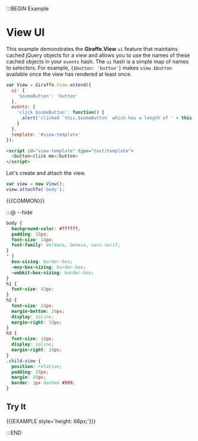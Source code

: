 :::BEGIN Example

# View UI

This example demonstrates the **Giraffe.View** `ui` feature that maintains cached jQuery objects for a view and allows you to use the names of these cached objects in your `events` hash. The `ui` hash is a simple map of names to selectors. For example, `{$button: 'button'}` makes `view.$button` available once the view has rendered at least once.

```js
var View = Giraffe.View.extend({
  ui: {
    '$someButton': 'button'
  },
  events: {
    'click $someButton': function() {
      alert('clicked `this.$someButton` which has a length of ' + this.$someButton.length);
    }
  },
  template: '#view-template'
});
```

```html
<script id="view-template" type="text/template">
  <button>click me</button>
</script>
```

Let's create and attach the view.

```js
var view = new View();
view.attachTo('body');
```

{{{COMMON}}}

:::@ --hide

```css
body {
  background-color: #ffffff;
  padding: 20px;
  font-size: 14px;
  font-family: Verdana, Geneva, sans-serif;
}
* {
  box-sizing: border-box;
  -moz-box-sizing: border-box;
  -webkit-box-sizing: border-box;
}
h1 {
  font-size: 42px;
}
h2 {
  font-size: 24px;
  margin-bottom: 20px;
  display: inline;
  margin-right: 10px;
}
h3 {
  font-size: 18px;
  display: inline;
  margin-right: 10px;
}
.child-view {
  position: relative;
  padding: 20px;
  margin: 20px;
  border: 1px dashed #999;
}
```

## Try It

{{{EXAMPLE style='height: 66px;'}}}


:::END

